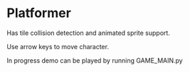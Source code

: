 # Platformer

Has tile collision detection and animated sprite support.

Use arrow keys to move character.


In progress demo can be played by running GAME_MAIN.py
